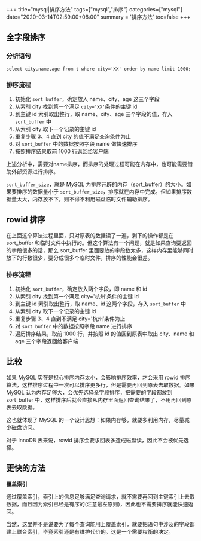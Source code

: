 +++
title="mysql|排序方法"
tags=["mysql","排序"]
categories=["mysql"]
date="2020-03-14T02:59:00+08:00"
summary = '排序方法'
toc=false
+++

全字段排序
----------

### 分析语句

`select city,name,age from t where city='XX' order by name limit 1000;`

### 排序流程

1.	初始化 `sort_buffer`，确定放入 name、city、age 这三个字段
2.	从索引 city 找到第一个满足 `city='XX'`条件的主键 id
3.	到主键 id 索引取出整行，取 name、city、age 三个字段的值，存入 `sort_buffer` 中
4.	从索引 city 取下一个记录的主键 id
5.	重复步骤 3、4 直到 city 的值不满足查询条件为止
6.	对 `sort_buffer` 中的数据按照字段 name 做快速排序
7.	按照排序结果取前 1000 行返回给客户端

上述分析中，需要对name排序，而排序的处理过程可能在内存中，也可能需要借助外部资源进行排序。

`sort_buffer_size`，就是 MySQL 为排序开辟的内存（sort_buffer）的大小。如果要排序的数据量小于 `sort_buffer_size`，排序就在内存中完成。但如果排序数据量太大，内存放不下，则不得不利用磁盘临时文件辅助排序。

rowid 排序
----------

在上面这个算法过程里面，只对原表的数据读了一遍，剩下的操作都是在 sort_buffer 和临时文件中执行的。但这个算法有一个问题，就是如果查询要返回的字段很多的话，那么 sort_buffer 里面要放的字段数太多，这样内存里能够同时放下的行数很少，要分成很多个临时文件，排序的性能会很差。

### 排序流程

1.	初始化 `sort_buffer`，确定放入两个字段，即 name 和 id
2.	从索引 city 找到第一个满足 city='杭州’条件的主键 id
3.	到主键 id 索引取出整行，取 name、id 这两个字段，存入 `sort_buffer` 中
4.	从索引 city 取下一个记录的主键 id
5.	重复步骤 3、4 直到不满足 city='杭州’条件为止
6.	对 `sort_buffer` 中的数据按照字段 name 进行排序
7.	遍历排序结果，取前 1000 行，并按照 id 的值回到原表中取出 city、name 和 age 三个字段返回给客户端

比较
----

如果 MySQL 实在是担心排序内存太小，会影响排序效率，才会采用 rowid 排序算法，这样排序过程中一次可以排序更多行，但是需要再回到原表去取数据。如果 MySQL 认为内存足够大，会优先选择全字段排序，把需要的字段都放到 sort_buffer 中，这样排序后就会直接从内存里面返回查询结果了，不用再回到原表去取数据。

这也就体现了 MySQL 的一个设计思想：如果内存够，就要多利用内存，尽量减少磁盘访问。

对于 InnoDB 表来说，rowid 排序会要求回表多造成磁盘读，因此不会被优先选择。

更快的方法
----------

**覆盖索引**

通过覆盖索引，索引上的信息足够满足查询请求，就不需要再回到主键索引上去取数据，而且因为索引已经是有序的(注意最左原则)，因此也不需要排序就能快速返回。

当然，这里并不是说要为了每个查询能用上覆盖索引，就要把语句中涉及的字段都建上联合索引，毕竟索引还是有维护代价的。这是一个需要权衡的决定。

